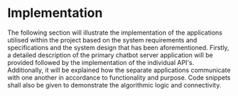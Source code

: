 # Implementation

The following section will illustrate the implementation of the applications utilised within the project based on the system requirements and specifications and the system design that has been aforementioned. Firstly, a detailed description of the primary chatbot server application will be provided followed by the implementation of the individual API's. Additionally, it will be explained how the separate applications communicate with one another in accordance to functionality and purpose. Code snippets shall also be given to demonstrate the algorithmic logic and connectivity.
